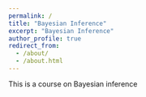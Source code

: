```yaml
---
permalink: /
title: "Bayesian Inference"
excerpt: "Bayesian Inference"
author_profile: true
redirect_from: 
  - /about/
  - /about.html
---
```


This is a course on Bayesian inference

